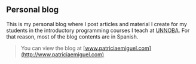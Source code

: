 ## Personal blog

This is my personal blog where I post articles and material I create for my students in the introductory programming courses I teach at [UNNOBA](http://www.unnoba.edu.ar/). For that reason, most of the blog contents are in Spanish.

> You can view the blog at [www.patriciaemiguel.com](http://www.patriciaemiguel.com)
